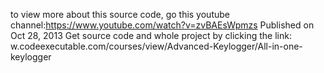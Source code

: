 to view more about this source code, go this youtube channel:https://www.youtube.com/watch?v=zvBAEsWpmzs
Published on Oct 28, 2013
Get source code and whole project by clicking the link: w.codeexecutable.com/courses/view/Advanced-Keylogger/All-in-one-keylogger
